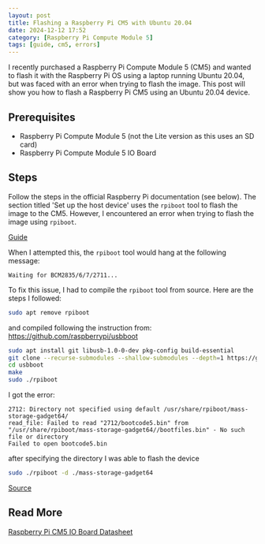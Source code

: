 ```yaml
---
layout: post
title: Flashing a Raspberry Pi CM5 with Ubuntu 20.04
date: 2024-12-12 17:52
category: [Raspberry Pi Compute Module 5]
tags: [guide, cm5, errors]
---
```


I recently purchased a Raspberry Pi Compute Module 5 (CM5) and wanted to flash it with the Raspberry Pi OS using a laptop running Ubuntu 20.04, but was faced with an error when trying to flash the image. This post will show you how to flash a Raspberry Pi CM5 using an Ubuntu 20.04 device.


## Prerequisites

- Raspberry Pi Compute Module 5 (not the Lite version as this uses an SD card)
- Raspberry Pi Compute Module 5 IO Board

## Steps

Follow the steps in the official Raspberry Pi documentation (see below). The section titled 'Set up the host device' uses the `rpiboot` tool to flash the image to the CM5. However, I encountered an error when trying to flash the image using `rpiboot`.

[Guide](https://www.raspberrypi.com/documentation/computers/compute-module.html#set-up-the-host-device)

When I attempted this, the `rpiboot` tool would hang at the following message:

```
Waiting for BCM2835/6/7/2711...
```

To fix this issue, I had to compile the `rpiboot` tool from source. Here are the steps I followed:

```bash
sudo apt remove rpiboot
```

and compiled following the instruction from: https://github.com/raspberrypi/usbboot

```bash
sudo apt install git libusb-1.0-0-dev pkg-config build-essential
git clone --recurse-submodules --shallow-submodules --depth=1 https://github.com/raspberrypi/usbboot
cd usbboot
make
sudo ./rpiboot
```

I got the error:

```
2712: Directory not specified using default /usr/share/rpiboot/mass-storage-gadget64/
read_file: Failed to read "2712/bootcode5.bin" from "/usr/share/rpiboot/mass-storage-gadget64//bootfiles.bin" - No such file or directory
Failed to open bootcode5.bin
```

after specifying the directory I was able to flash the device

```bash
sudo ./rpiboot -d ./mass-storage-gadget64
```

[Source](https://forums.raspberrypi.com/viewtopic.php?t=380527)

## Read More

[Raspberry Pi CM5 IO Board Datasheet](https://datasheets.raspberrypi.com/cm5/cm5io-datasheet.pdf)